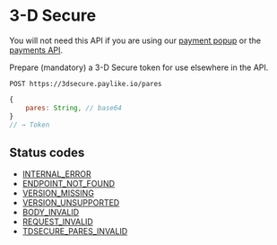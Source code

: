 # 3-D Secure

You will not need this API if you are using our
[payment popup](https://github.com/paylike/sdk) or the
[payments API](payments/index.md).

Prepare (mandatory) a 3-D Secure token for use elsewhere in the API.

```shell
POST https://3dsecure.paylike.io/pares
```

```javascript
{
    pares: String, // base64
}
// → Token
```

## Status codes

- [INTERNAL_ERROR](./status-codes.md#internal_error)
- [ENDPOINT_NOT_FOUND](./status-codes.md#endpoint_not_found)
- [VERSION_MISSING](./status-codes.md#version_missing)
- [VERSION_UNSUPPORTED](./status-codes.md#version_unsupported)
- [BODY_INVALID](./status-codes.md#body_invalid)
- [REQUEST_INVALID](./status-codes.md#body_invalid)
- [TDSECURE_PARES_INVALID](./status-codes.md#3tsecure_pares_invalid)
